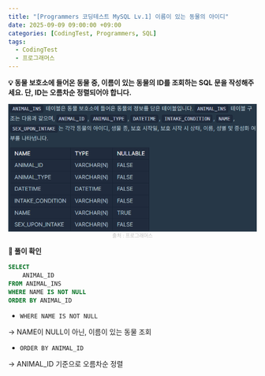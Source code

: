 ```yaml
---
title: "[Programmers 코딩테스트 MySQL Lv.1] 이름이 있는 동물의 아이디"
date: 2025-09-09 09:00:00 +09:00
categories: [CodingTest, Programmers, SQL]
tags:
  - CodingTest
  - 프로그래머스
---
```


**💡 동물 보호소에 들어온 동물 중, 이름이 있는 동물의 ID를 조회하는 SQL 문을 작성해주세요. 단, ID는 오름차순 정렬되어야 합니다.**

<img src="/assets/img/CodingTest/SQL/9.png" align="center" alt="sql8">
<figcaption align="center" style="color:silver; font-size:10px;">출처 : 프로그래머스</figcaption>

**📍 풀이 확인**

```sql
SELECT
    ANIMAL_ID
FROM ANIMAL_INS
WHERE NAME IS NOT NULL
ORDER BY ANIMAL_ID
```

- `WHERE NAME IS NOT NULL`

→ NAME이 NULL이 아닌, 이름이 있는 동물 조회

- `ORDER BY ANIMAL_ID`

→ ANIMAL_ID 기준으로 오름차순 정렬